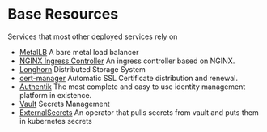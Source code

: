 # Base Resources

Services that most other deployed services rely on

- [MetalLB](https://metallb.universe.tf) A bare metal load balancer
- [NGINX Ingress Controller](https://kubernetes.github.io/ingress-nginx/) An ingress controller based on NGINX.
- [Longhorn](https://longhorn.io) Distributed Storage System
- [cert-manager](https://cert-manager.io) Automatic SSL Certificate distribution and renewal.
- [Authentik](https://goauthentik.io) The most complete and easy to use identity management platform in existence. 
- [Vault](https://www.vaultproject.io/) Secrets Management
- [ExternalSecrets](https://external-secrets.io/) An operator that pulls secrets from vault and puts them in kubernetes secrets